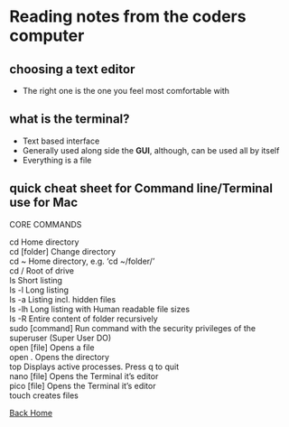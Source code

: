 # Reading notes from the coders computer
## choosing a text editor
- The right one is the one you feel most comfortable with
## what is the terminal?
 - Text based interface
 - Generally used along side the **GUI**, although, can be used all by itself
 - Everything is a file
 
## quick cheat sheet for Command line/Terminal use for Mac

CORE COMMANDS

cd  Home directory <br>
cd [folder] 	Change directory <br>
cd ~	Home directory, e.g. ‘cd ~/folder/’ <br>
cd /	Root of drive <br>
ls	Short listing <br>
ls -l	Long listing <br>
ls -a	Listing incl. hidden files <br>
ls -lh	Long listing with Human readable file sizes <br>
ls -R	Entire content of folder recursively <br>
sudo [command]	Run command with the security privileges of the superuser (Super User DO) <br>
open [file]	Opens a file <br>
open .	Opens the directory <br>
top	Displays active processes. Press q to quit <br>
nano [file]	Opens the Terminal it’s editor <br>
pico [file]	Opens the Terminal it’s editor <br>
touch creates files<br>

[Back Home](README.md)
